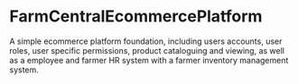 # FarmCentralEcommercePlatform
A simple ecommerce platform foundation, including users accounts, user roles, user specific permissions, product cataloguing and viewing, as well as a employee and farmer HR system with a farmer inventory management system.
